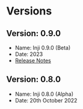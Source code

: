 # Versions

## Version: 0.9.0

* Name: Inji 0.9.0 (Beta)
* Date: 2023
* [Release Notes](release-notes-1.0.0.md)

## Version: 0.8.0

* Name: Inji 0.8.0 (Alpha)
* Date: 20th October 2022
